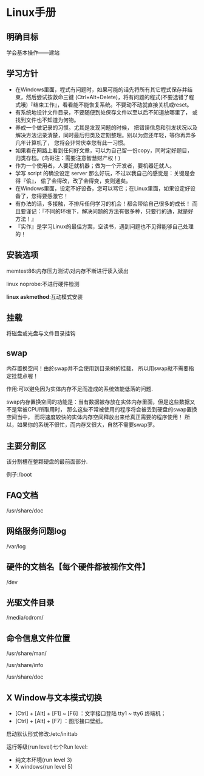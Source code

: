 # Linux手册

## 明确目标

学会基本操作——建站

## 学习方针

- 在Windows里面，程式有问题时，如果可能的话先将所有其它程式保存并结束，然后尝试按救命三键 (Ctrl+Alt+Delete)，将有问题的程式(不要选错了程式哦)『结束工作』，看看能不能恢复系统。不要动不动就直接关机或reset。
- 有系统地设计文件目录，不要随便到处保存文件以至以后不知道放哪里了， 或找到文件也不知道为何物。
- 养成一个做记录的习惯。尤其是发现问题的时候， 把错误信息和引发状况以及解决方法记录清楚，同时最后归类及定期整理。别以为您还年轻，等你再弄多几年计算机了， 您将会非常庆幸您有此一习惯。
- 如果看在网路上看到任何好文章，可以为自己留一份copy，同时定好题目，归类存档。(鸟哥注：需要注意智慧财产权！)
- 作为一个使用者，人要迁就机器；做为一个开发者，要机器迁就人。
- 学写 script 的确没设定 server 那么好玩，不过以我自己的感觉是：关键是会得『偷』， 偷了会得改，改了会得变，变则通矣。
- 在Windows里面，设定不好设备，您可以骂它；在Linux里面，如果设定好设备了，您得要感激它！
- 有办法的话，多接触，不排斥任何学习的机会！都会带给自己很多的成长！ 而且要谨记：『不同的环境下，解决问题的方法有很多种，只要行的通，就是好方法！』
- 『实作』是学习Linux的最佳方案，空读书，遇到问题也不见得能够自己处理的！

## 安装选项

memtest86:内存压力测试\对内存不断进行读入读出

linux noprobe:不进行硬件检测

**linux askmethod**:互动模式安装

## 挂载

将磁盘或光盘与文件目录挂钩

## swap

内存置换空间！由於swap并不会使用到目录树的挂载， 所以用swap就不需要指定挂载点喔！

作用:可以避免因为实体内存不足而造成的系统效能低落的问题.

swap内存置换空间的功能是：当有数据被存放在实体内存里面，但是这些数据又不是常被CPU所取用时， 那么这些不常被使用的程序将会被丢到硬盘的swap置换空间当中， 而将速度较快的实体内存空间释放出来给真正需要的程序使用！ 所以，如果你的系统不很忙，而内存又很大，自然不需要swap罗。

## 主要分割区

该分割槽在整颗硬盘的最前面部分.

例子:/boot

## FAQ文档

/usr/share/doc 

## 网络服务问题log

/var/log

## 硬件的文档名【每个硬件都被视作文件】

/dev

## 光驱文件目录

/media/cdrom/

## 命令信息文件位置

 /usr/share/man/

/usr/share/info

/usr/share/doc

## X Window与文本模式切换

- [Ctrl] + [Alt] + [F1] ~ [F6] ：文字接口登陆 tty1 ~ tty6 终端机；
- [Ctrl] + [Alt] + [F7]  ：图形接口壁纸。

启动默认形式修改:/etc/inittab

运行等级(run level)七个Run level:

- 纯文本环境(run level 3)
- X windows(run level 5)

